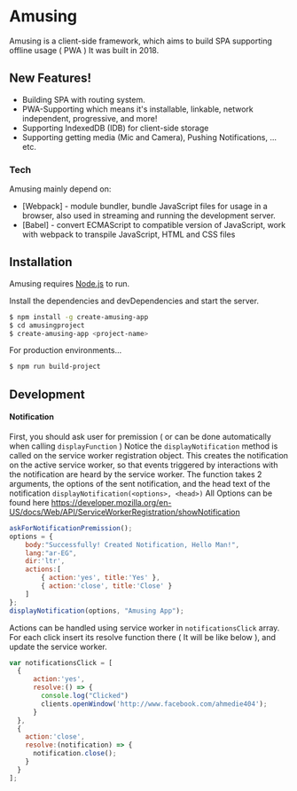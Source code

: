 # Amusing

Amusing is a client-side framework, which aims to build SPA supporting offline usage ( PWA )
It was built in 2018.

## New Features!

  - Building SPA with routing system.
  - PWA-Supporting which means it's installable, linkable, network independent, progressive, and more!
  - Supporting IndexedDB (IDB) for client-side storage
  - Supporting getting media (Mic and Camera), Pushing Notifications, ... etc.
  
### Tech
Amusing mainly depend on:
* [Webpack] - module bundler, bundle JavaScript files for usage in a browser, also used in streaming and running the development server.
* [Babel] - convert ECMAScript to compatible version of JavaScript, work with webpack to transpile JavaScript, HTML and CSS files

## Installation
Amusing requires [Node.js](https://nodejs.org/) to run.

Install the dependencies and devDependencies and start the server.

```sh
$ npm install -g create-amusing-app
$ cd amusingproject
$ create-amusing-app <project-name>
```

For production environments...

```sh
$ npm run build-project
```

## Development
#### Notification
First, you should ask user for premission ( or can be done automatically when calling `displayFunction` )
Notice the `displayNotification` method is called on the service worker registration object. This creates the notification on the active service worker, so that events triggered by interactions with the notification are heard by the service worker.
The function takes 2 arguments, the options of the sent notification, and the head text of the notification `displayNotification(<options>, <head>)`
All Options can be found here
https://developer.mozilla.org/en-US/docs/Web/API/ServiceWorkerRegistration/showNotification
```js
askForNotificationPremission();
options = {
    body:"Successfully! Created Notification, Hello Man!",
    lang:"ar-EG",
    dir:'ltr',
    actions:[
        { action:'yes', title:'Yes' },
        { action:'close', title:'Close' }
    ]
};
displayNotification(options, "Amusing App");
```
Actions can be handled using service worker in `notificationsClick` array.
For each click insert its resolve function there ( It will be like below ), and update the service worker.
```js
var notificationsClick = [
  {
      action:'yes',
      resolve:() => {
        console.log("Clicked")
        clients.openWindow('http://www.facebook.com/ahmedie404');      
      }
  },
  {
    action:'close',
    resolve:(notification) => {
      notification.close();
    }
  }
];
```



